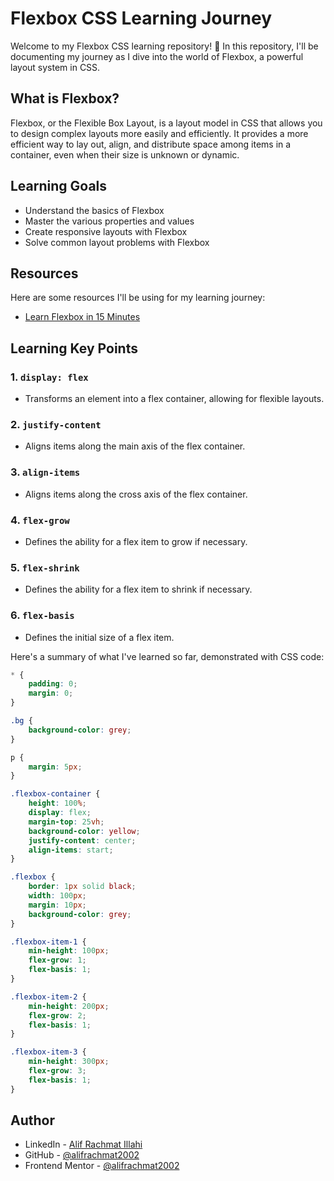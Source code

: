 # Flexbox CSS Learning Journey

Welcome to my Flexbox CSS learning repository! 🌟 In this repository, I'll be documenting my journey as I dive into the world of Flexbox, a powerful layout system in CSS.

## What is Flexbox?

Flexbox, or the Flexible Box Layout, is a layout model in CSS that allows you to design complex layouts more easily and efficiently. It provides a more efficient way to lay out, align, and distribute space among items in a container, even when their size is unknown or dynamic.

## Learning Goals

- Understand the basics of Flexbox
- Master the various properties and values
- Create responsive layouts with Flexbox
- Solve common layout problems with Flexbox

## Resources

Here are some resources I'll be using for my learning journey:

- [Learn Flexbox in 15 Minutes](https://www.youtube.com/watch?v=fYq5PXgSsbE&t=153s)


## Learning Key Points

### 1. `display: flex`
   - Transforms an element into a flex container, allowing for flexible layouts.

### 2. `justify-content`
   - Aligns items along the main axis of the flex container.

### 3. `align-items`
   - Aligns items along the cross axis of the flex container.

### 4. `flex-grow`
   - Defines the ability for a flex item to grow if necessary.

### 5. `flex-shrink`
   - Defines the ability for a flex item to shrink if necessary.

### 6. `flex-basis`
   - Defines the initial size of a flex item.

Here's a summary of what I've learned so far, demonstrated with CSS code:

```css
* {
    padding: 0;
    margin: 0;
}

.bg {
    background-color: grey;
}

p {
    margin: 5px;
}

.flexbox-container {
    height: 100%;
    display: flex;
    margin-top: 25vh;
    background-color: yellow;
    justify-content: center;
    align-items: start;
}

.flexbox {
    border: 1px solid black;
    width: 100px;
    margin: 10px;
    background-color: grey;
}

.flexbox-item-1 {
    min-height: 100px;
    flex-grow: 1;
    flex-basis: 1;
}

.flexbox-item-2 {
    min-height: 200px;
    flex-grow: 2;
    flex-basis: 1;
}

.flexbox-item-3 {
    min-height: 300px;
    flex-grow: 3;
    flex-basis: 1;
}
```
## Author

- LinkedIn - [Alif Rachmat Illahi](https://www.linkedin.com/in/alifrachmat/)
- GitHub - [@alifrachmat2002](https://github.com/alifrachmat2002)
- Frontend Mentor - [@alifrachmat2002](https://www.frontendmentor.io/profile/alifrachmat2002)
